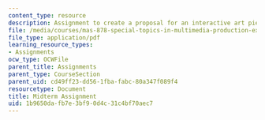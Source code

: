 ```yaml
---
content_type: resource
description: Assignment to create a proposal for an interactive art piece.
file: /media/courses/mas-878-special-topics-in-multimedia-production-experiences-in-interactive-art-fall-2003/1b9650dafb7e3bf90d4c31c4bf70aec7_mid_assign.pdf
file_type: application/pdf
learning_resource_types:
- Assignments
ocw_type: OCWFile
parent_title: Assignments
parent_type: CourseSection
parent_uid: cd49ff23-dd56-1fba-fabc-80a347f089f4
resourcetype: Document
title: Midterm Assignment
uid: 1b9650da-fb7e-3bf9-0d4c-31c4bf70aec7
---
```

